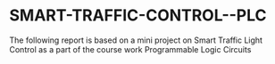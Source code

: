 # SMART-TRAFFIC-CONTROL--PLC
The following report is based on a mini project on Smart Traffic Light Control as a part of the course work Programmable Logic Circuits
